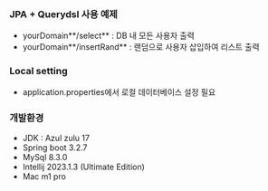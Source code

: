 ### JPA + Querydsl 사용 예제
* yourDomain**/select** : DB 내 모든 사용자 출력
* yourDomain**/insertRand** : 랜덤으로 사용자 삽입하여 리스트 출력

### Local setting
* application.properties에서 로컬 데이터베이스 설정 필요

### 개발환경
* JDK : Azul zulu 17
* Spring boot 3.2.7
* MySql 8.3.0
* Intellij 2023.1.3 (Ultimate Edition)
* Mac m1 pro
